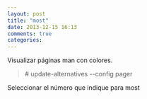 ```yaml
---
layout: post
title: "most"
date: 2013-12-15 16:13
comments: true
categories: 
---
```

Visualizar páginas man con colores.

>\# update-alternatives --config pager

Seleccionar el número que indique para most

